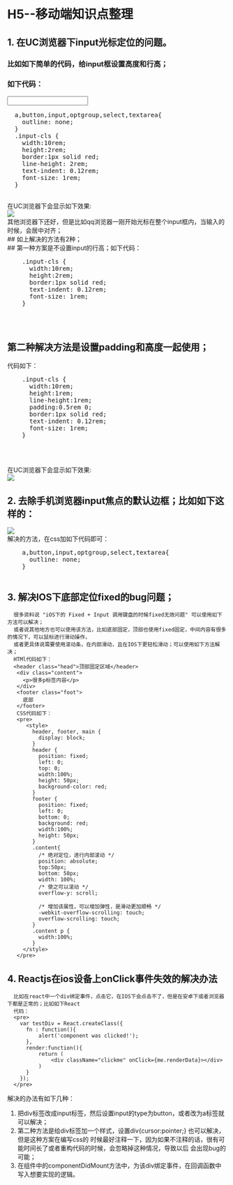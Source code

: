 # H5--移动端知识点整理 <br/>
## 1. 在UC浏览器下input光标定位的问题。<br/>
  ### 比如如下简单的代码，给input框设置高度和行高；<br/>
  ### 如下代码：<br/>
  <input type="text" class="input-cls"/>
  <pre>
  a,button,input,optgroup,select,textarea{
    outline: none;
  }
  .input-cls {
    width:10rem;
    height:2rem;
    border:1px solid red;
    line-height: 2rem;
    text-indent: 0.12rem;
    font-size: 1rem;
  }
  </pre>
  在UC浏览器下会显示如下效果: <br/>
  <img src="http://images2015.cnblogs.com/blog/561794/201606/561794-20160625170655344-1968154825.jpg"/><br/>
  其他浏览器下还好，但是比如qq浏览器一刚开始光标在整个input框内，当输入的时候，会居中对齐；<br/>
  ## 如上解决的方法有2种；<br/>
  ## 第一种方案是不设置input的行高；如下代码：<br/>
  <pre>
    .input-cls {
      width:10rem;
      height:2rem;
      border:1px solid red;
      text-indent: 0.12rem;
      font-size: 1rem;
    }
  </pre><br/>

  ## 第二种解决方法是设置padding和高度一起使用；<br/>
  代码如下：
  <pre>
    .input-cls {
      width:10rem;
      height:1rem;
      line-height:1rem;
      padding:0.5rem 0;
      border:1px solid red;
      text-indent: 0.12rem;
      font-size: 1rem;
    }
  </pre><br/>
 在UC浏览器下会显示如下效果: <br/>
  <img src="http://images2015.cnblogs.com/blog/561794/201606/561794-20160625170720844-987241925.jpg"/>
  <br/>
## 2. 去除手机浏览器input焦点的默认边框；比如如下这样的：<br/>
   <img src="http://images2015.cnblogs.com/blog/561794/201606/561794-20160625175059906-1845942393.png"/> <br/>
   解决的方法，在css加如下代码即可：
   <pre>
    a,button,input,optgroup,select,textarea{
      outline: none;
    }
   </pre>

## 3. 解决IOS下底部定位fixed的bug问题；
      很多资料说 "iOS下的 Fixed + Input 调用键盘的时候fixed无效问题" 可以使用如下方法可以解决；
      或者说其他地方也可以使用该方法，比如底部固定，顶部也使用fixed固定，中间内容有很多的情况下，可以鼠标进行滑动操作，
      或者更具体说需要使用滚动条，在内部滑动，且在IOS下更轻松滑动；可以使用如下方法解决；
      HTMl代码如下：
      <header class="head">顶部固定区域</header>
       <div class="content">
         <p>很多p标签内容</p>
       </div>
       <footer class="foot">
         底部
       </footer>
       CSS代码如下：
       <pre>
          <style>
            header, footer, main {
              display: block;
            }
            header {
              position: fixed;
              left: 0;
              top: 0;
              width:100%;
              height: 50px;
              background-color: red;
            }
            footer {
              position: fixed;
              left: 0;
              bottom: 0;
              background: red;
              width:100%;
              height: 50px; 
            }
            .content{
              /* 绝对定位，进行内部滚动 */
              position: absolute;
              top:50px;
              bottom: 50px;
              width: 100%;
              /* 使之可以滚动 */
              overflow-y: scroll;

              /* 增加该属性，可以增加弹性，是滑动更加顺畅 */
              -webkit-overflow-scrolling: touch;
              overflow-scrolling: touch;
            }
            .content p {
              width:100%;
            }
         </style>
       </pre>
## 4. Reactjs在ios设备上onClick事件失效的解决办法
      比如在react中一个div绑定事件，点击它，在IOS下会点击不了，但是在安卓下或者浏览器下都是正常的；比如如下React
      代码：
      <pre>
        var testDiv = React.createClass({
          fn : function(){
              alert('component was clicked!');
          },
          render:function(){
              return (
                  <div className="clickme" onClick={me.renderData}></div>
              )
          }
        });
      </pre>
  解决的办法有如下几种：
  1. 把div标签改成input标签，然后设置input的type为button，或者改为a标签就可以解决；
  2. 第二种方法是给div标签加一个样式，设置div{cursor:pointer;} 也可以解决，但是这种方案在编写css的
     时候最好注释一下，因为如果不注释的话，很有可能时间长了或者重构代码的时候，会忽略掉这种情况，导致以后
     会出现bug的可能；
  3. 在组件中的componentDidMount方法中，为该div绑定事件，在回调函数中写入想要实现的逻辑。